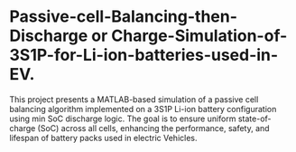 # Passive-cell-Balancing-then-Discharge or Charge-Simulation-of-3S1P-for-Li-ion-batteries-used-in-EV.
This project presents a MATLAB-based simulation of a passive cell balancing algorithm implemented on a 3S1P Li-ion battery configuration using min SoC discharge logic. The goal is to ensure uniform state-of-charge (SoC) across all cells, enhancing the performance, safety, and lifespan of battery packs used in electric Vehicles. 
